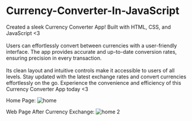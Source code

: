 # Currency-Converter-In-JavaScript

Created a sleek Currency Converter App! Built with HTML, CSS, and JavaScript <3 <br><br>
Users can effortlessly convert between currencies with a user-friendly interface. The app provides accurate and up-to-date conversion rates, ensuring precision in every transaction. <br><br>
Its clean layout and intuitive controls make it accessible to users of all levels. Stay updated with the latest exchange rates and convert currencies effortlessly on the go. Experience the convenience and efficiency of this Currency Converter App today <3

Home Page: 
![home](https://github.com/arqamcodes/Currency-Converter-In-JavaScript/assets/68507521/ccb0a74a-095c-4bcd-bd92-ac422f7791d5)

Web Page After Currency Exchange: 
![home 2](https://github.com/arqamcodes/Currency-Converter-In-JavaScript/assets/68507521/c317ab69-7d2b-4fd4-b5a9-53100b0847b9)
